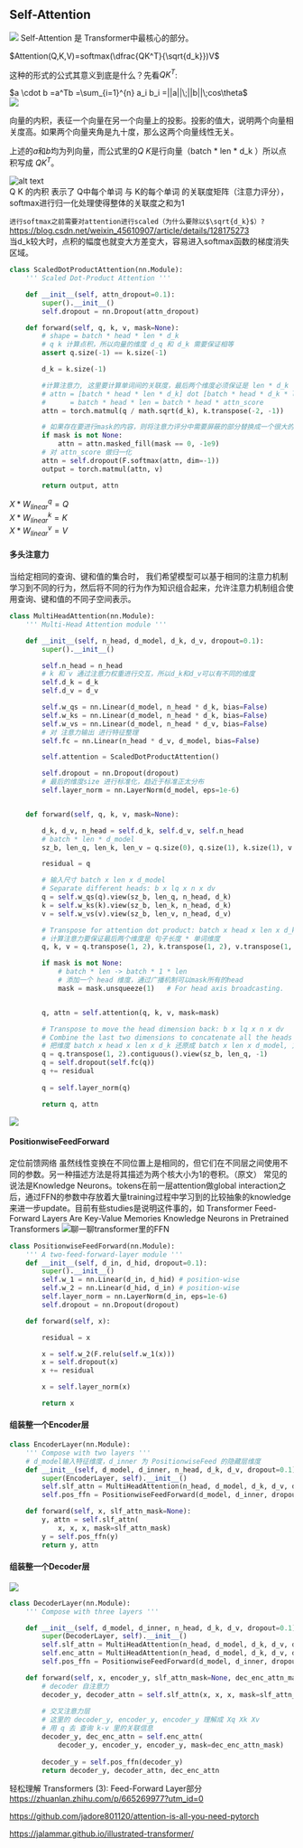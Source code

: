 ## Self-Attention
![](https://pic3.zhimg.com/80/v2-7c005cd0447c6aaad2bd531b0bd21456_720w.webp)
Self-Attention 是 Transformer中最核心的部分。

$Attention(Q,K,V)=softmax(\dfrac{QK^T}{\sqrt{d_k}})V$

这种的形式的公式其意义到底是什么？先看$QK^T$:  

$a \cdot b =a^Tb =\sum_{i=1}^{n} a_i b_i =||a||\;||b||\;cos\theta$  
![](https://upload.wikimedia.org/wikipedia/commons/7/72/Scalarproduct.gif)

向量的内积，表征一个向量在另一个向量上的投影。投影的值大，说明两个向量相关度高。如果两个向量夹角是九十度，那么这两个向量线性无关。

上述的$a$和$b$均为列向量，而公式里的$Q$ $K$是行向量（batch * len * d_k ）所以点积写成 $QK^T$。

![alt text](image.png)  
Q K 的内积 表示了 Q中每个单词 与 K的每个单词 的关联度矩阵（注意力评分），softmax进行归一化处理使得整体的关联度之和为1

`进行softmax之前需要对attention进行scaled（为什么要除以$\sqrt{d_k}$）?`
https://blog.csdn.net/weixin_45610907/article/details/128175273  
当d_k较大时，点积的幅度也就变大方差变大，容易进入softmax函数的梯度消失区域。


```py
class ScaledDotProductAttention(nn.Module):
    ''' Scaled Dot-Product Attention '''

    def __init__(self, attn_dropout=0.1):
        super().__init__()
        self.dropout = nn.Dropout(attn_dropout)

    def forward(self, q, k, v, mask=None):
        # shape = batch * head * len * d_k 
        # q k 计算点积，所以向量的维度 d_q 和 d_k 需要保证相等
        assert q.size(-1) == k.size(-1)

        d_k = k.size(-1)

        #计算注意力, 这里要计算单词间的关联度，最后两个维度必须保证是 len * d_k
        # attn = [batch * head * len * d_k] dot [batch * head * d_k * len]
        #      = batch * head * len = batch * head * attn_score
        attn = torch.matmul(q / math.sqrt(d_k), k.transpose(-2, -1))

        # 如果存在要进行mask的内容，则将注意力评分中需要屏蔽的部分替换成一个很大的负数
        if mask is not None:
            attn = attn.masked_fill(mask == 0, -1e9)
        # 对 attn_score 做归一化
        attn = self.dropout(F.softmax(attn, dim=-1))
        output = torch.matmul(attn, v)

        return output, attn
```
$X * W_{linear}^q=Q$  
$X * W_{linear}^k=K$  
$X * W_{linear}^v=V$ 

#### 多头注意力
当给定相同的查询、键和值的集合时， 我们希望模型可以基于相同的注意力机制学习到不同的行为，然后将不同的行为作为知识组合起来，允许注意力机制组合使用查询、键和值的不同子空间表示。

```py
class MultiHeadAttention(nn.Module):
    ''' Multi-Head Attention module '''

    def __init__(self, n_head, d_model, d_k, d_v, dropout=0.1):
        super().__init__()

        self.n_head = n_head
        # k 和 v 通过注意力权重进行交互，所以d_k和d_v可以有不同的维度
        self.d_k = d_k
        self.d_v = d_v 

        self.w_qs = nn.Linear(d_model, n_head * d_k, bias=False)
        self.w_ks = nn.Linear(d_model, n_head * d_k, bias=False)
        self.w_vs = nn.Linear(d_model, n_head * d_v, bias=False)
        # 对 注意力输出 进行特征整理
        self.fc = nn.Linear(n_head * d_v, d_model, bias=False)

        self.attention = ScaledDotProductAttention()

        self.dropout = nn.Dropout(dropout)
        # 最后的维度size 进行标准化，趋近于标准正太分布 
        self.layer_norm = nn.LayerNorm(d_model, eps=1e-6)


    def forward(self, q, k, v, mask=None):

        d_k, d_v, n_head = self.d_k, self.d_v, self.n_head
        # batch * len * d_model
        sz_b, len_q, len_k, len_v = q.size(0), q.size(1), k.size(1), v.size(1)

        residual = q

        # 输入尺寸 batch x len x d_model
        # Separate different heads: b x lq x n x dv
        q = self.w_qs(q).view(sz_b, len_q, n_head, d_k)
        k = self.w_ks(k).view(sz_b, len_k, n_head, d_k)
        v = self.w_vs(v).view(sz_b, len_v, n_head, d_v)

        # Transpose for attention dot product: batch x head x len x d_k
        # 计算注意力要保证最后两个维度是 句子长度 * 单词维度
        q, k, v = q.transpose(1, 2), k.transpose(1, 2), v.transpose(1, 2)

        if mask is not None:
            # batch * len -> batch * 1 * len
            # 添加一个 head 维度，通过广播机制可以mask所有的head
            mask = mask.unsqueeze(1)   # For head axis broadcasting.


        q, attn = self.attention(q, k, v, mask=mask)

        # Transpose to move the head dimension back: b x lq x n x dv
        # Combine the last two dimensions to concatenate all the heads together: b x lq x (n*dv)
        # 把维度 batch x head x len x d_k 还原成 batch x len x d_model, 方便残差
        q = q.transpose(1, 2).contiguous().view(sz_b, len_q, -1)
        q = self.dropout(self.fc(q))
        q += residual
        
        q = self.layer_norm(q)

        return q, attn
```
![](transformer_resideual_layer_norm_2.png)

#### PositionwiseFeedForward
定位前馈网络
虽然线性变换在不同位置上是相同的，但它们在不同层之间使用不同的参数。另一种描述方法是将其描述为两个核大小为1的卷积。（原文）
常见的说法是Knowledge Neurons。tokens在前一层attention做global interaction之后，通过FFN的参数中存放着大量training过程中学习到的比较抽象的knowledge来进一步update。目前有些studies是说明这件事的，如 
Transformer Feed-Forward Layers Are Key-Value Memories
Knowledge Neurons in Pretrained Transformers
![聊一聊transformer里的FFN](https://zhuanlan.zhihu.com/p/685943779)

```py
class PositionwiseFeedForward(nn.Module):
    ''' A two-feed-forward-layer module '''
    def __init__(self, d_in, d_hid, dropout=0.1):
        super().__init__()
        self.w_1 = nn.Linear(d_in, d_hid) # position-wise
        self.w_2 = nn.Linear(d_hid, d_in) # position-wise
        self.layer_norm = nn.LayerNorm(d_in, eps=1e-6)
        self.dropout = nn.Dropout(dropout)

    def forward(self, x):

        residual = x

        x = self.w_2(F.relu(self.w_1(x)))
        x = self.dropout(x)
        x += residual

        x = self.layer_norm(x)

        return x
```

#### 组装整一个Encoder层
```py
class EncoderLayer(nn.Module):
    ''' Compose with two layers '''
    # d_model输入特征维度，d_inner 为 PositionwiseFeed 的隐藏层维度
    def __init__(self, d_model, d_inner, n_head, d_k, d_v, dropout=0.1):
        super(EncoderLayer, self).__init__()
        self.slf_attn = MultiHeadAttention(n_head, d_model, d_k, d_v, dropout=dropout)
        self.pos_ffn = PositionwiseFeedForward(d_model, d_inner, dropout=dropout)

    def forward(self, x, slf_attn_mask=None):
        y, attn = self.slf_attn(
            x, x, x, mask=slf_attn_mask)
        y = self.pos_ffn(y)
        return y, attn
```

#### 组装整一个Decoder层
![](https://pic2.zhimg.com/80/v2-84276332e93b9b0d65170a70cfbc9679_720w.webp)
```py
class DecoderLayer(nn.Module):
    ''' Compose with three layers '''

    def __init__(self, d_model, d_inner, n_head, d_k, d_v, dropout=0.1):
        super(DecoderLayer, self).__init__()
        self.slf_attn = MultiHeadAttention(n_head, d_model, d_k, d_v, dropout=dropout)
        self.enc_attn = MultiHeadAttention(n_head, d_model, d_k, d_v, dropout=dropout)
        self.pos_ffn = PositionwiseFeedForward(d_model, d_inner, dropout=dropout)

    def forward(self, x, encoder_y, slf_attn_mask=None, dec_enc_attn_mask=None):
        # decoder 自注意力
        decoder_y, decoder_attn = self.slf_attn(x, x, x, mask=slf_attn_mask)
        
        # 交叉注意力层
        # 这里的 decoder_y, encoder_y, encoder_y 理解成 Xq Xk Xv
        # 用 q 去 查询 k-v 里的关联信息
        decoder_y, dec_enc_attn = self.enc_attn(
            decoder_y, encoder_y, encoder_y, mask=dec_enc_attn_mask)
        
        decoder_y = self.pos_ffn(decoder_y)
        return decoder_y, decoder_attn, dec_enc_attn
```



轻松理解 Transformers (3): Feed-Forward Layer部分
https://zhuanlan.zhihu.com/p/665269977?utm_id=0


https://github.com/jadore801120/attention-is-all-you-need-pytorch

https://jalammar.github.io/illustrated-transformer/